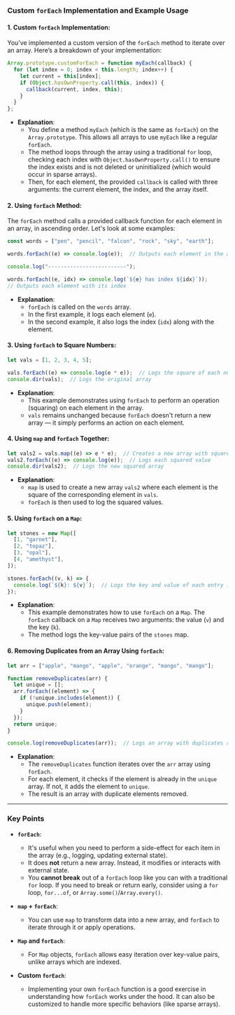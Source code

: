 ### Custom `forEach` Implementation and Example Usage

#### 1. **Custom `forEach` Implementation**: 

You’ve implemented a custom version of the `forEach` method to iterate over an array. Here’s a breakdown of your implementation:

```javascript
Array.prototype.customForEach = function myEach(callback) {
  for (let index = 0; index < this.length; index++) {
    let current = this[index];
    if (Object.hasOwnProperty.call(this, index)) {
      callback(current, index, this);
    }
  }
};
```

- **Explanation**:
  - You define a method `myEach` (which is the same as `forEach`) on the `Array.prototype`. This allows all arrays to use `myEach` like a regular `forEach`.
  - The method loops through the array using a traditional `for` loop, checking each index with `Object.hasOwnProperty.call()` to ensure the index exists and is not deleted or uninitialized (which would occur in sparse arrays).
  - Then, for each element, the provided `callback` is called with three arguments: the current element, the index, and the array itself.

#### 2. **Using `forEach` Method**: 

The `forEach` method calls a provided callback function for each element in an array, in ascending order. Let's look at some examples:

```javascript
const words = ["pen", "pencil", "falcon", "rock", "sky", "earth"];

words.forEach((e) => console.log(e));  // Outputs each element in the array

console.log("-------------------------");

words.forEach((e, idx) => console.log(`${e} has index ${idx}`));  
// Outputs each element with its index
```

- **Explanation**:
  - `forEach` is called on the `words` array.
  - In the first example, it logs each element (`e`).
  - In the second example, it also logs the index (`idx`) along with the element.

#### 3. **Using `forEach` to Square Numbers**:

```javascript
let vals = [1, 2, 3, 4, 5];

vals.forEach((e) => console.log(e * e));  // Logs the square of each number
console.dir(vals);  // Logs the original array
```

- **Explanation**:
  - This example demonstrates using `forEach` to perform an operation (squaring) on each element in the array.
  - `vals` remains unchanged because `forEach` doesn't return a new array — it simply performs an action on each element.

#### 4. **Using `map` and `forEach` Together**:

```javascript
let vals2 = vals.map((e) => e * e);  // Creates a new array with squared values
vals2.forEach((e) => console.log(e));  // Logs each squared value
console.dir(vals2);  // Logs the new squared array
```

- **Explanation**:
  - `map` is used to create a new array `vals2` where each element is the square of the corresponding element in `vals`.
  - `forEach` is then used to log the squared values.

#### 5. **Using `forEach` on a `Map`**:

```javascript
let stones = new Map([
  [1, "garnet"],
  [2, "topaz"],
  [3, "opal"],
  [4, "amethyst"],
]);

stones.forEach((v, k) => {
  console.log(`${k}: ${v}`);  // Logs the key and value of each entry in the Map
});
```

- **Explanation**:
  - This example demonstrates how to use `forEach` on a `Map`. The `forEach` callback on a `Map` receives two arguments: the value (`v`) and the key (`k`).
  - The method logs the key-value pairs of the `stones` map.

#### 6. **Removing Duplicates from an Array Using `forEach`**:

```javascript
let arr = ["apple", "mango", "apple", "orange", "mango", "mango"];

function removeDuplicates(arr) {
  let unique = [];
  arr.forEach((element) => {
    if (!unique.includes(element)) {
      unique.push(element);
    }
  });
  return unique;
}

console.log(removeDuplicates(arr));  // Logs an array with duplicates removed
```

- **Explanation**:
  - The `removeDuplicates` function iterates over the `arr` array using `forEach`. 
  - For each element, it checks if the element is already in the `unique` array. If not, it adds the element to `unique`.
  - The result is an array with duplicate elements removed.

---

### Key Points

- **`forEach`**: 
  - It's useful when you need to perform a side-effect for each item in the array (e.g., logging, updating external state).
  - It does **not** return a new array. Instead, it modifies or interacts with external state.
  - You **cannot break** out of a `forEach` loop like you can with a traditional `for` loop. If you need to break or return early, consider using a `for` loop, `for...of`, or `Array.some()`/`Array.every()`.

- **`map` + `forEach`**: 
  - You can use `map` to transform data into a new array, and `forEach` to iterate through it or apply operations.

- **`Map` and `forEach`**: 
  - For `Map` objects, `forEach` allows easy iteration over key-value pairs, unlike arrays which are indexed.

- **Custom `forEach`**: 
  - Implementing your own `forEach` function is a good exercise in understanding how `forEach` works under the hood. It can also be customized to handle more specific behaviors (like sparse arrays).

